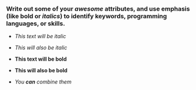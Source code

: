 ### Write out some of your _awesome_ attributes, and use emphasis (like bold or _italics_) to identify keywords, programming languages, or skills. 

* *This text will be italic*
* _This will also be italic_

* **This text will be bold**
* __This will also be bold__

* _You **can** combine them_
